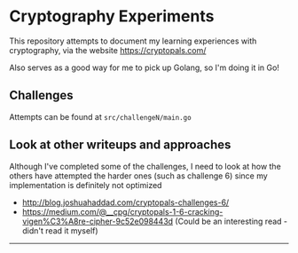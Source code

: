 # Cryptography Experiments

This repository attempts to document my learning experiences with cryptography, via the website https://cryptopals.com/

Also serves as a good way for me to pick up Golang, so I'm doing it in Go!

## Challenges

Attempts can be found at `src/challengeN/main.go`

## Look at other writeups and approaches

Although I've completed some of the challenges, I need to look at how the others have attempted the harder ones (such as challenge 6) since my implementation is definitely not optimized

* http://blog.joshuahaddad.com/cryptopals-challenges-6/
* https://medium.com/@__cpg/cryptopals-1-6-cracking-vigen%C3%A8re-cipher-9c52e098443d (Could be an interesting read - didn't read it myself)

**********************